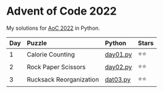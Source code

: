 # Advent of Code 2022

My solutions for [AoC 2022](https://adventofcode.com/2022/) in Python.

| Day  | Puzzle                  | Python                      | Stars |
| :--- | :---------------------- | :-------------------------- | :---- |
| 1    | Calorie Counting        | [day01.py](day_01/day01.py) | ⭐⭐    |
| 2    | Rock Paper Scissors     | [day02.py](day_02/day02.py) | ⭐⭐    |
| 3    | Rucksack Reorganization | [dat03.py](day_03/day03.py) | ⭐⭐    |